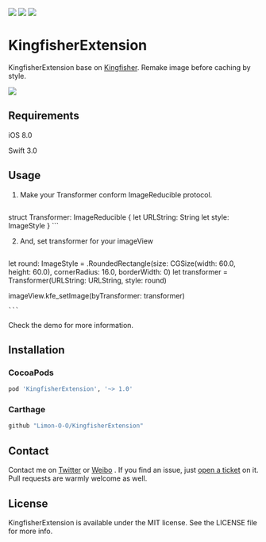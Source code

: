 <p>
<a href="http://cocoadocs.org/docsets/KingfisherExtension"><img src="https://img.shields.io/cocoapods/v/KingfisherExtension.svg?style=flat"></a>
<a href="https://raw.githubusercontent.com/Limon-O-O/KingfisherExtension/master/LICENSE"><img src="https://img.shields.io/cocoapods/l/KingfisherExtension.svg?style=flat"></a>
<a href="https://github.com/Carthage/Carthage/"><img src="https://img.shields.io/badge/Carthage-compatible-4BC51D.svg?style=flat"></a>
</p>

# KingfisherExtension

KingfisherExtension base on [Kingfisher](https://github.com/onevcat/Kingfisher). Remake image before caching by style.

![](http://ww4.sinaimg.cn/large/006tNc79jw1f5l757g4qoj30af0ijdie.jpg)

## Requirements

iOS 8.0

Swift 3.0

## Usage

1. Make your Transformer conform ImageReducible protocol.

	``` swift
  struct Transformer: ImageReducible {
    let URLString: String
    let style: ImageStyle
  }
	```

2. And, set transformer for your imageView

	``` swift

  let round: ImageStyle = .RoundedRectangle(size: CGSize(width: 60.0, height: 60.0), cornerRadius: 16.0, borderWidth: 0)
  let transformer = Transformer(URLString: URLString, style: round)

  imageView.kfe_setImage(byTransformer: transformer)

	```

Check the demo for more information.

## Installation

### CocoaPods

```ruby
pod 'KingfisherExtension', '~> 1.0'
```

### Carthage

```swift
github "Limon-O-O/KingfisherExtension"
```

## Contact

Contact me on [Twitter](https://twitter.com/Limon______) or [Weibo](http://weibo.com/u/1783821582) . If you find an issue, just [open a ticket](https://github.com/Limon-O-O/KingfisherExtension/issues/new) on it. Pull requests are warmly welcome as well.

## License

KingfisherExtension is available under the MIT license. See the LICENSE file for more info.
